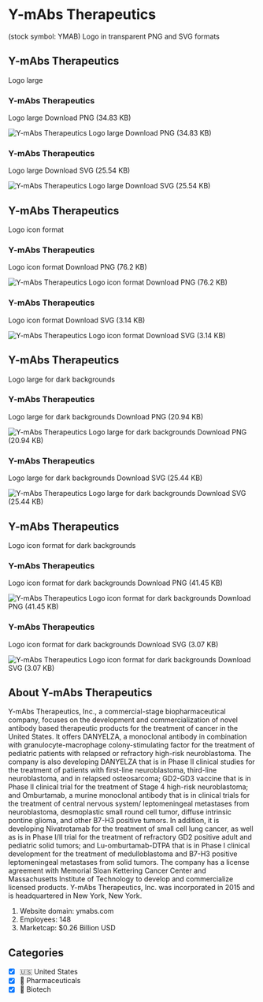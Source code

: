 # Y-mAbs Therapeutics
 (stock symbol: YMAB) Logo in transparent PNG and SVG formats

## Y-mAbs Therapeutics
 Logo large

### Y-mAbs Therapeutics
 Logo large Download PNG (34.83 KB)

![Y-mAbs Therapeutics
 Logo large Download PNG (34.83 KB)](/img/orig/YMAB_BIG-c25a01bb.png)

### Y-mAbs Therapeutics
 Logo large Download SVG (25.54 KB)

![Y-mAbs Therapeutics
 Logo large Download SVG (25.54 KB)](/img/orig/YMAB_BIG-eeec42c7.svg)

## Y-mAbs Therapeutics
 Logo icon format

### Y-mAbs Therapeutics
 Logo icon format Download PNG (76.2 KB)

![Y-mAbs Therapeutics
 Logo icon format Download PNG (76.2 KB)](/img/orig/YMAB-a3c219da.png)

### Y-mAbs Therapeutics
 Logo icon format Download SVG (3.14 KB)

![Y-mAbs Therapeutics
 Logo icon format Download SVG (3.14 KB)](/img/orig/YMAB-f4f22554.svg)

## Y-mAbs Therapeutics
 Logo large for dark backgrounds

### Y-mAbs Therapeutics
 Logo large for dark backgrounds Download PNG (20.94 KB)

![Y-mAbs Therapeutics
 Logo large for dark backgrounds Download PNG (20.94 KB)](/img/orig/YMAB_BIG.D-c31a2999.png)

### Y-mAbs Therapeutics
 Logo large for dark backgrounds Download SVG (25.44 KB)

![Y-mAbs Therapeutics
 Logo large for dark backgrounds Download SVG (25.44 KB)](/img/orig/YMAB_BIG.D-d7fba844.svg)

## Y-mAbs Therapeutics
 Logo icon format for dark backgrounds

### Y-mAbs Therapeutics
 Logo icon format for dark backgrounds Download PNG (41.45 KB)

![Y-mAbs Therapeutics
 Logo icon format for dark backgrounds Download PNG (41.45 KB)](/img/orig/YMAB.D-0c58d100.png)

### Y-mAbs Therapeutics
 Logo icon format for dark backgrounds Download SVG (3.07 KB)

![Y-mAbs Therapeutics
 Logo icon format for dark backgrounds Download SVG (3.07 KB)](/img/orig/YMAB.D-4787c4f2.svg)

## About Y-mAbs Therapeutics


Y-mAbs Therapeutics, Inc., a commercial-stage biopharmaceutical company, focuses on the development and commercialization of novel antibody based therapeutic products for the treatment of cancer in the United States. It offers DANYELZA, a monoclonal antibody in combination with granulocyte-macrophage colony-stimulating factor for the treatment of pediatric patients with relapsed or refractory high-risk neuroblastoma. The company is also developing DANYELZA that is in Phase II clinical studies for the treatment of patients with first-line neuroblastoma, third-line neuroblastoma, and in relapsed osteosarcoma; GD2-GD3 vaccine that is in Phase II clinical trial for the treatment of Stage 4 high-risk neuroblastoma; and Omburtamab, a murine monoclonal antibody that is in clinical trials for the treatment of central nervous system/ leptomeningeal metastases from neuroblastoma, desmoplastic small round cell tumor, diffuse intrinsic pontine glioma, and other B7-H3 positive tumors. In addition, it is developing Nivatrotamab for the treatment of small cell lung cancer, as well as is in Phase I/II trial for the treatment of refractory GD2 positive adult and pediatric solid tumors; and Lu-omburtamab-DTPA that is in Phase I clinical development for the treatment of medulloblastoma and B7-H3 positive leptomeningeal metastases from solid tumors. The company has a license agreement with Memorial Sloan Kettering Cancer Center and Massachusetts Institute of Technology to develop and commercialize licensed products. Y-mAbs Therapeutics, Inc. was incorporated in 2015 and is headquartered in New York, New York.

1. Website domain: ymabs.com
2. Employees: 148
3. Marketcap: $0.26 Billion USD


## Categories
- [x] 🇺🇸 United States
- [x] 💊 Pharmaceuticals
- [x] 🧬 Biotech
